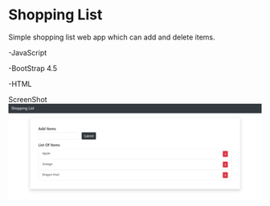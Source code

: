 # Shopping List

Simple shopping list web app which can add and delete items.

-JavaScript

-BootStrap 4.5

-HTML

ScreenShot
   ![Alt text](https://github.com/vibinmarish/Shopping-List/blob/master/ScreenShot.png "HomePage")
